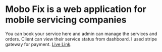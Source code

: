 # Mobo Fix is a web application for mobile servicing companies

You can book your service here and admin can manage the services and orders.
Client can view their service status from dashboard.
I used stripe gateway for payment.
[Live Link](https://github.com/facebook/create-react-app).
